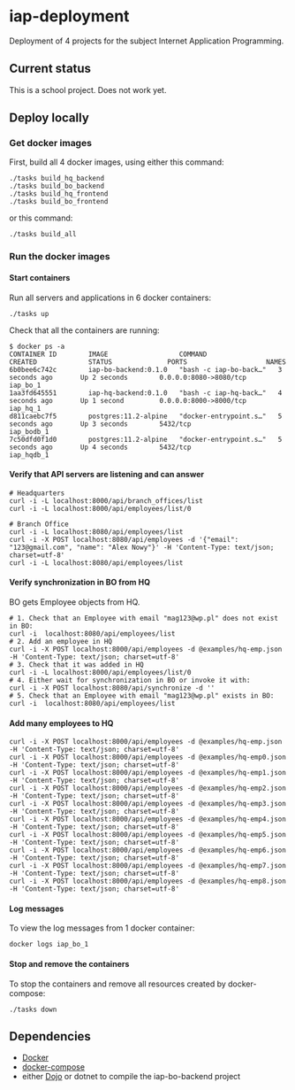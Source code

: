 # iap-deployment

Deployment of 4 projects for the subject Internet Application Programming.

## Current status

This is a school project. Does not work yet.

## Deploy locally

### Get docker images

First, build all 4 docker images, using either this command:
```
./tasks build_hq_backend
./tasks build_bo_backend
./tasks build_hq_frontend
./tasks build_bo_frontend
```

or this command:
```
./tasks build_all
```

### Run the docker images

#### Start containers
Run all servers and applications in 6 docker containers:
```
./tasks up
```

Check that all the containers are running:
```
$ docker ps -a
CONTAINER ID        IMAGE                  COMMAND                  CREATED             STATUS              PORTS                    NAMES
6b0bee6c742c        iap-bo-backend:0.1.0   "bash -c iap-bo-back…"   3 seconds ago       Up 2 seconds        0.0.0.0:8080->8080/tcp   iap_bo_1
1aa3fd645551        iap-hq-backend:0.1.0   "bash -c iap-hq-back…"   4 seconds ago       Up 1 second         0.0.0.0:8000->8000/tcp   iap_hq_1
d811caebc7f5        postgres:11.2-alpine   "docker-entrypoint.s…"   5 seconds ago       Up 3 seconds        5432/tcp                 iap_bodb_1
7c50dfd0f1d0        postgres:11.2-alpine   "docker-entrypoint.s…"   5 seconds ago       Up 4 seconds        5432/tcp                 iap_hqdb_1
```

#### Verify that API servers are listening and can answer
```
# Headquarters
curl -i -L localhost:8000/api/branch_offices/list
curl -i -L localhost:8000/api/employees/list/0

# Branch Office
curl -i -L localhost:8080/api/employees/list
curl -i -X POST localhost:8080/api/employees -d '{"email": "123@gmail.com", "name": "Alex Nowy"}' -H 'Content-Type: text/json; charset=utf-8'
curl -i -L localhost:8080/api/employees/list
```

#### Verify synchronization in BO from HQ
BO gets Employee objects from HQ.
```
# 1. Check that an Employee with email "mag123@wp.pl" does not exist in BO:
curl -i  localhost:8080/api/employees/list
# 2. Add an employee in HQ
curl -i -X POST localhost:8000/api/employees -d @examples/hq-emp.json -H 'Content-Type: text/json; charset=utf-8'
# 3. Check that it was added in HQ
curl -i -L localhost:8000/api/employees/list/0
# 4. Either wait for synchronization in BO or invoke it with:
curl -i -X POST localhost:8080/api/synchronize -d ''
# 5. Check that an Employee with email "mag123@wp.pl" exists in BO:
curl -i  localhost:8080/api/employees/list
```

#### Add many employees to HQ
```
curl -i -X POST localhost:8000/api/employees -d @examples/hq-emp.json -H 'Content-Type: text/json; charset=utf-8'
curl -i -X POST localhost:8000/api/employees -d @examples/hq-emp0.json -H 'Content-Type: text/json; charset=utf-8'
curl -i -X POST localhost:8000/api/employees -d @examples/hq-emp1.json -H 'Content-Type: text/json; charset=utf-8'
curl -i -X POST localhost:8000/api/employees -d @examples/hq-emp2.json -H 'Content-Type: text/json; charset=utf-8'
curl -i -X POST localhost:8000/api/employees -d @examples/hq-emp3.json -H 'Content-Type: text/json; charset=utf-8'
curl -i -X POST localhost:8000/api/employees -d @examples/hq-emp4.json -H 'Content-Type: text/json; charset=utf-8'
curl -i -X POST localhost:8000/api/employees -d @examples/hq-emp5.json -H 'Content-Type: text/json; charset=utf-8'
curl -i -X POST localhost:8000/api/employees -d @examples/hq-emp6.json -H 'Content-Type: text/json; charset=utf-8'
curl -i -X POST localhost:8000/api/employees -d @examples/hq-emp7.json -H 'Content-Type: text/json; charset=utf-8'
curl -i -X POST localhost:8000/api/employees -d @examples/hq-emp8.json -H 'Content-Type: text/json; charset=utf-8'
```

#### Log messages
To view the log messages from 1 docker container:
```
docker logs iap_bo_1
```

#### Stop and remove the containers
To stop the containers and remove all resources created by docker-compose:
```
./tasks down
```


## Dependencies
* [Docker](https://www.docker.com/)
* [docker-compose](https://docs.docker.com/compose/)
* either [Dojo](https://github.com/ai-traders/dojo) or dotnet to compile the iap-bo-backend project
